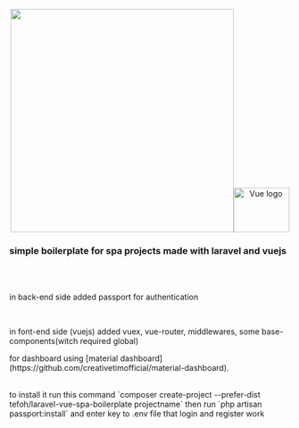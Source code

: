 <p align="center"><img src="https://res.cloudinary.com/dtfbvvkyp/image/upload/v1566331377/laravel-logolockup-cmyk-red.svg" width="400"><img width="100" src="https://camo.githubusercontent.com/728ce9f78c3139e76fa69925ad7cc502e32795d2/68747470733a2f2f7675656a732e6f72672f696d616765732f6c6f676f2e706e67" alt="Vue logo" data-canonical-src="https://vuejs.org/images/logo.png" style="max-width:80%;" height="80px"></p>

### simple boilerplate for spa projects made with laravel and vuejs
<br /><br />
<p>in back-end side added passport for authentication</p>
 <br />
 
<p>in font-end side (vuejs) added vuex, vue-router, middlewares, some base-components(witch required global)</p> 
<p>for dashboard using [material dashboard](https://github.com/creativetimofficial/material-dashboard).</p>

<br />
to install it run this command
`composer create-project --prefer-dist tefoh/laravel-vue-spa-boilerplate projectname`
then run `php artisan passport:install`
and enter key to .env file that login and register work
